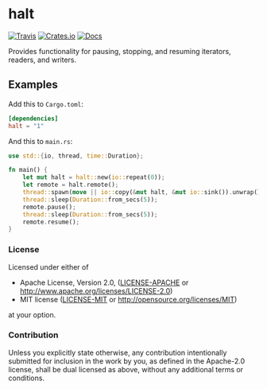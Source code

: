 # halt

[![Travis](https://api.travis-ci.com/evenorog/halt.svg?branch=master)](https://travis-ci.com/evenorog/halt)
[![Crates.io](https://img.shields.io/crates/v/halt.svg)](https://crates.io/crates/halt)
[![Docs](https://docs.rs/halt/badge.svg)](https://docs.rs/halt)

Provides functionality for pausing, stopping, and resuming iterators, readers, and writers.

## Examples

Add this to `Cargo.toml`:

```toml
[dependencies]
halt = "1"
```

And this to `main.rs`:

```rust
use std::{io, thread, time::Duration};

fn main() {
    let mut halt = halt::new(io::repeat(0));
    let remote = halt.remote();
    thread::spawn(move || io::copy(&mut halt, &mut io::sink()).unwrap());
    thread::sleep(Duration::from_secs(5));
    remote.pause();
    thread::sleep(Duration::from_secs(5));
    remote.resume();
}
```

### License

Licensed under either of

 * Apache License, Version 2.0, ([LICENSE-APACHE](LICENSE-APACHE) or http://www.apache.org/licenses/LICENSE-2.0)
 * MIT license ([LICENSE-MIT](LICENSE-MIT) or http://opensource.org/licenses/MIT)

at your option.

### Contribution

Unless you explicitly state otherwise, any contribution intentionally submitted
for inclusion in the work by you, as defined in the Apache-2.0 license, shall be dual licensed as above, without any
additional terms or conditions.

